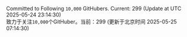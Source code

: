 Committed to Following `10,000` GitHubers. Current: <!-- FOLLOWING_COUNT -->299<!-- FOLLOWING_COUNT --> (Update at UTC <!-- LAST_UPDATED -->2025-05-24 23:14:30<!-- LAST_UPDATED -->)<br>
致力于关注`10,000`个GitHuber。当前：<!-- FOLLOWING_COUNT -->299<!-- FOLLOWING_COUNT --> (更新于北京时间 <!-- LAST_UPDATED_CST -->2025-05-25 07:14:30<!-- LAST_UPDATED_CST -->)

